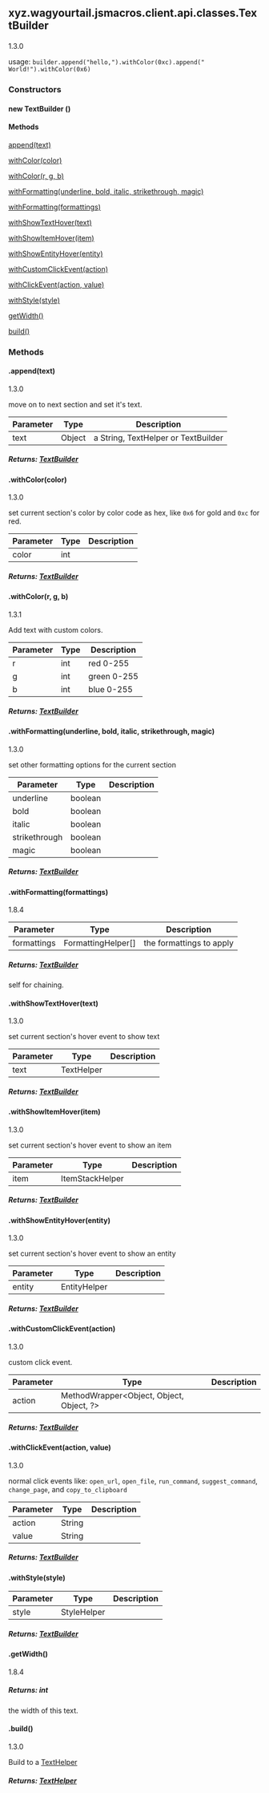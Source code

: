 

xyz.wagyourtail.jsmacros.client.api.classes.TextBuilder
-------------------------------------------------------

#### 

1.3.0

usage: `builder.append("hello,").withColor(0xc).append(" World!").withColor(0x6)`

### Constructors

#### new TextBuilder ()




#### Methods

[append(text)](#append-Object-)


[withColor(color)](#withColor-int-)


[withColor(r, g, b)](#withColor-int-int-int-)


[withFormatting(underline, bold, italic, strikethrough, magic)](#withFormatting-boolean-boolean-boolean-boolean-boolean-)


[withFormatting(formattings)](#withFormatting-FormattingHelper[]-)


[withShowTextHover(text)](#withShowTextHover-TextHelper-)


[withShowItemHover(item)](#withShowItemHover-ItemStackHelper-)


[withShowEntityHover(entity)](#withShowEntityHover-EntityHelper-)


[withCustomClickEvent(action)](#withCustomClickEvent-MethodWrapper-)


[withClickEvent(action, value)](#withClickEvent-String-String-)


[withStyle(style)](#withStyle-StyleHelper-)


[getWidth()](#getWidth-)


[build()](#build-)



### Methods

#### .append(text)

1.3.0

move on to next section and set it's text.

| Parameter | Type | Description |
|---|---|---|
| text | Object | a String, TextHelper or TextBuilder |

##### Returns: [TextBuilder](#)



#### .withColor(color)

1.3.0

set current section's color by color code as hex, like `0x6` for gold
and `0xc` for red.

| Parameter | Type | Description |
|---|---|---|
| color | int |  |

##### Returns: [TextBuilder](#)



#### .withColor(r, g, b)

1.3.1

Add text with custom colors.

| Parameter | Type | Description |
|---|---|---|
| r | int | red 0-255 |
| g | int | green 0-255 |
| b | int | blue 0-255 |

##### Returns: [TextBuilder](#)



#### .withFormatting(underline, bold, italic, strikethrough, magic)

1.3.0

set other formatting options for the current section

| Parameter | Type | Description |
|---|---|---|
| underline | boolean |  |
| bold | boolean |  |
| italic | boolean |  |
| strikethrough | boolean |  |
| magic | boolean |  |

##### Returns: [TextBuilder](#)



#### .withFormatting(formattings)

1.8.4

| Parameter | Type | Description |
|---|---|---|
| formattings | FormattingHelper[] | the formattings to apply |

##### Returns: [TextBuilder](#)

self for chaining.



#### .withShowTextHover(text)

1.3.0

set current section's hover event to show text

| Parameter | Type | Description |
|---|---|---|
| text | TextHelper |  |

##### Returns: [TextBuilder](#)



#### .withShowItemHover(item)

1.3.0

set current section's hover event to show an item

| Parameter | Type | Description |
|---|---|---|
| item | ItemStackHelper |  |

##### Returns: [TextBuilder](#)



#### .withShowEntityHover(entity)

1.3.0

set current section's hover event to show an entity

| Parameter | Type | Description |
|---|---|---|
| entity | EntityHelper<Entity> |  |

##### Returns: [TextBuilder](#)



#### .withCustomClickEvent(action)

1.3.0

custom click event.

| Parameter | Type | Description |
|---|---|---|
| action | MethodWrapper<Object, Object, Object, ?> |  |

##### Returns: [TextBuilder](#)



#### .withClickEvent(action, value)

1.3.0

normal click events like: `open_url`, `open_file`, `run_command`, `suggest_command`, `change_page`, and `copy_to_clipboard`

| Parameter | Type | Description |
|---|---|---|
| action | String |  |
| value | String |  |

##### Returns: [TextBuilder](#)



#### .withStyle(style)

| Parameter | Type | Description |
|---|---|---|
| style | StyleHelper |  |

##### Returns: [TextBuilder](#)



#### .getWidth()

1.8.4


##### Returns: int

the width of this text.



#### .build()

1.3.0

Build to a [TextHelper](1.9.2/xyz/wagyourtail/jsmacros/client/api/helpers/TextHelper.html)


##### Returns: [TextHelper](1.9.2/xyz/wagyourtail/jsmacros/client/api/helpers/TextHelper.html)




